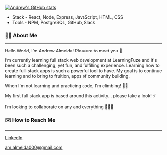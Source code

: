 [![Andrew's GitHub stats](https://github-readme-stats.vercel.app/api?username=Andrew-M-A&hide=stars,issues,contribs)](https://github.com/Andrew-M-A/github-readme-stats)

- Stack - React, Node, Express, JavaScript, HTML, CSS
- Tools - NPM, PostgreSQL, GitHub, Slack

### 👋🏼 About Me
---

Hello World, I’m Andrew Almeida! Pleasure to meet you 💫

I’m currently learning full stack web development at LearningFuze and it's been such a challenging, yet fun, and fulfilling experience. Learning how to create full-stack apps is such a powerful tool to have. My goal is to continue learning and to bring to fruition, apps of community building.

When I'm not learning and practicing code, I'm climbing! 🧗🏽

  My first full stack app is based around this activity... please take a look! ⚡️
  
I’m looking to collaborate on any and everything 👨🏼‍💻

### ✉️ How to Reach Me
---
[LinkedIn](https://www.linkedin.com/in/andrew-almeida1/)

am.almeida000@gmail.com

<!---
Andrew-M-A/Andrew-M-A is a ✨ special ✨ repository because its `README.md` (this file) appears on your GitHub profile.
You can click the Preview link to take a look at your changes.
--->
